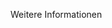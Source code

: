 <Token xmlns:xlink="http://www.w3.org/1999/xlink">Weitere Informationen</Token>

<!--HONumber=Jun16_HO4-->


